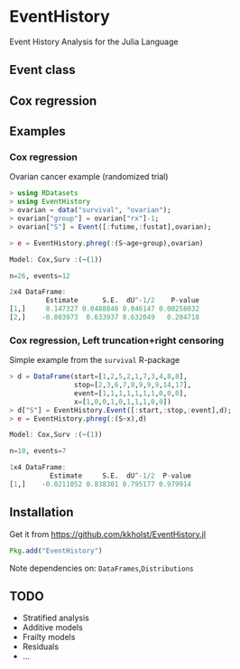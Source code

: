 # EventHistory

Event History Analysis for the Julia Language
  
## Event class

## Cox regression

## Examples

### Cox regression

Ovarian cancer example (randomized trial)
```julia
> using RDatasets
> using EventHistory
> ovarian = data("survival", "ovarian");
> ovarian["group"] = ovarian["rx"]-1;
> ovarian["S"] = Event([:futime,:fustat],ovarian);

> e = EventHistory.phreg(:(S~age+group),ovarian)

Model: Cox,Surv :(~(1))

n=26, events=12

2x4 DataFrame:
         Estimate      S.E.  dU^-1/2    P-value
[1,]     0.147327 0.0488846 0.046147 0.00258032
[2,]    -0.803973  0.633937 0.632049   0.204718


```

### Cox regression, Left truncation+right censoring
Simple example from the `survival` R-package
```julia
> d = DataFrame(start=[1,2,5,2,1,7,3,4,8,8],
                stop=[2,3,6,7,8,9,9,9,14,17],
                event=[1,1,1,1,1,1,1,0,0,0],
                x=[1,0,0,1,0,1,1,1,0,0])
> d["S"] = EventHistory.Event([:start,:stop,:event],d);
> e = EventHistory.phreg(:(S~x),d)

Model: Cox,Surv :(~(1))

n=10, events=7

1x4 DataFrame:
          Estimate     S.E.  dU^-1/2  P-value
[1,]    -0.0211052 0.838301 0.795177 0.979914

```

## Installation 

Get it from https://github.com/kkholst/EventHistory.jl
```julia
Pkg.add("EventHistory")
```

Note dependencies on: `DataFrames`,`Distributions`

## TODO

- Stratified analysis
- Additive models
- Frailty models
- Residuals
- ...
